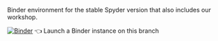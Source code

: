 Binder environment for the stable Spyder version that also includes our workshop.

[![Binder](https://mybinder.org/badge_logo.svg)](https://mybinder.org/v2/gh/spyder-ide/binder-environments/women-in-bds-conference?urlpath=git-pull%3Frepo%3Dhttps%253A%252F%252Fgithub.com%252Fsteff456%252FWorkshopCardio%26urlpath%3Ddesktop%252F%26branch%3Dmain) :point_left: Launch a Binder instance on this branch
